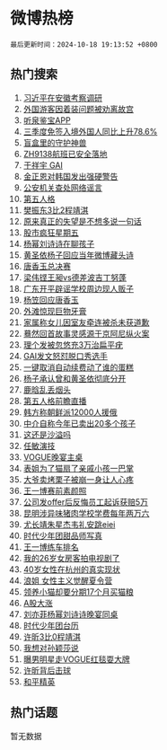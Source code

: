 # 微博热榜

`最后更新时间：2024-10-18 19:13:52 +0800`

## 热门搜索

1. [习近平在安徽考察调研](https://m.weibo.cn/search?containerid=100103type%3D1%26t%3D10%26q%3D%23%E4%B9%A0%E8%BF%91%E5%B9%B3%E5%9C%A8%E5%AE%89%E5%BE%BD%E8%80%83%E5%AF%9F%E8%B0%83%E7%A0%94%23&stream_entry_id=51&isnewpage=1&extparam=seat%3D1%26dgr%3D0%26cate%3D10103%26pos%3D0%26stream_entry_id%3D51%26filter_type%3Drealtimehot%26q%3D%2523%25E4%25B9%25A0%25E8%25BF%2591%25E5%25B9%25B3%25E5%259C%25A8%25E5%25AE%2589%25E5%25BE%25BD%25E8%2580%2583%25E5%25AF%259F%25E8%25B0%2583%25E7%25A0%2594%2523%26c_type%3D51%26display_time%3D1729250031%26pre_seqid%3D17292500316360113645899)
1. [外国游客因着装问题被劝离故宫](https://m.weibo.cn/search?containerid=100103type%3D1%26t%3D10%26q%3D%23%E5%A4%96%E5%9B%BD%E6%B8%B8%E5%AE%A2%E5%9B%A0%E7%9D%80%E8%A3%85%E9%97%AE%E9%A2%98%E8%A2%AB%E5%8A%9D%E7%A6%BB%E6%95%85%E5%AE%AB%23&stream_entry_id=31&isnewpage=1&extparam=seat%3D1%26band_rank%3D1%26filter_type%3Drealtimehot%26realpos%3D1%26c_type%3D31%26lcate%3D5001%26cate%3D5001%26pos%3D0%26stream_entry_id%3D31%26flag%3D0%26q%3D%2523%25E5%25A4%2596%25E5%259B%25BD%25E6%25B8%25B8%25E5%25AE%25A2%25E5%259B%25A0%25E7%259D%2580%25E8%25A3%2585%25E9%2597%25AE%25E9%25A2%2598%25E8%25A2%25AB%25E5%258A%259D%25E7%25A6%25BB%25E6%2595%2585%25E5%25AE%25AB%2523%26dgr%3D0%26display_time%3D1729250031%26pre_seqid%3D17292500316360113645899)
1. [听泉鉴宝APP](https://m.weibo.cn/search?containerid=100103type%3D1%26t%3D10%26q%3D%23%E5%90%AC%E6%B3%89%E9%89%B4%E5%AE%9DAPP%23&stream_entry_id=31&isnewpage=1&extparam=seat%3D1%26band_rank%3D2%26filter_type%3Drealtimehot%26realpos%3D2%26c_type%3D31%26lcate%3D5001%26cate%3D5001%26pos%3D1%26stream_entry_id%3D31%26flag%3D1%26q%3D%2523%25E5%2590%25AC%25E6%25B3%2589%25E9%2589%25B4%25E5%25AE%259DAPP%2523%26dgr%3D0%26display_time%3D1729250031%26pre_seqid%3D17292500316360113645899)
1. [三季度免签入境外国人同比上升78.6%](https://m.weibo.cn/search?containerid=100103type%3D1%26t%3D10%26q%3D%23%E4%B8%89%E5%AD%A3%E5%BA%A6%E5%85%8D%E7%AD%BE%E5%85%A5%E5%A2%83%E5%A4%96%E5%9B%BD%E4%BA%BA%E5%90%8C%E6%AF%94%E4%B8%8A%E5%8D%8778.6%25%23&stream_entry_id=31&isnewpage=1&extparam=seat%3D1%26band_rank%3D3%26filter_type%3Drealtimehot%26realpos%3D3%26c_type%3D31%26lcate%3D5001%26cate%3D5001%26pos%3D2%26stream_entry_id%3D31%26flag%3D0%26q%3D%2523%25E4%25B8%2589%25E5%25AD%25A3%25E5%25BA%25A6%25E5%2585%258D%25E7%25AD%25BE%25E5%2585%25A5%25E5%25A2%2583%25E5%25A4%2596%25E5%259B%25BD%25E4%25BA%25BA%25E5%2590%258C%25E6%25AF%2594%25E4%25B8%258A%25E5%258D%258778.6%2525%2523%26dgr%3D0%26display_time%3D1729250031%26pre_seqid%3D17292500316360113645899)
1. [盲盒里的守护神兽](https://m.weibo.cn/search?containerid=100103type%3D1%26t%3D10%26q%3D%23%E7%9B%B2%E7%9B%92%E9%87%8C%E7%9A%84%E5%AE%88%E6%8A%A4%E7%A5%9E%E5%85%BD%23&stream_entry_id=31&isnewpage=1&extparam=seat%3D1%26adid%3D259218%26band_rank%3D4%26filter_type%3Drealtimehot%26c_type%3D31%26topic_ad%3D1%26lcate%3D5001%26cate%3D5001%26dgr%3D0%26stream_entry_id%3D31%26is_ad_pos%3D1%26q%3D%2523%25E7%259B%25B2%25E7%259B%2592%25E9%2587%258C%25E7%259A%2584%25E5%25AE%2588%25E6%258A%25A4%25E7%25A5%259E%25E5%2585%25BD%2523%26pos%3D3%26display_time%3D1729250031%26pre_seqid%3D17292500316360113645899)
1. [ZH9138航班已安全落地](https://m.weibo.cn/search?containerid=100103type%3D1%26t%3D10%26q%3D%23ZH9138%E8%88%AA%E7%8F%AD%E5%B7%B2%E5%AE%89%E5%85%A8%E8%90%BD%E5%9C%B0%23&stream_entry_id=31&isnewpage=1&extparam=seat%3D1%26band_rank%3D4%26filter_type%3Drealtimehot%26realpos%3D4%26c_type%3D31%26lcate%3D5001%26cate%3D5001%26pos%3D4%26stream_entry_id%3D31%26flag%3D2%26q%3D%2523ZH9138%25E8%2588%25AA%25E7%258F%25AD%25E5%25B7%25B2%25E5%25AE%2589%25E5%2585%25A8%25E8%2590%25BD%25E5%259C%25B0%2523%26dgr%3D0%26display_time%3D1729250031%26pre_seqid%3D17292500316360113645899)
1. [于祥宇 GAI](https://m.weibo.cn/search?containerid=100103type%3D1%26t%3D10%26q%3D%E4%BA%8E%E7%A5%A5%E5%AE%87+GAI&stream_entry_id=31&isnewpage=1&extparam=seat%3D1%26band_rank%3D5%26filter_type%3Drealtimehot%26realpos%3D5%26c_type%3D31%26lcate%3D5001%26cate%3D5001%26pos%3D5%26stream_entry_id%3D31%26flag%3D1%26q%3D%25E4%25BA%258E%25E7%25A5%25A5%25E5%25AE%2587%2520GAI%26dgr%3D0%26display_time%3D1729250031%26pre_seqid%3D17292500316360113645899)
1. [金正恩对韩国发出强硬警告](https://m.weibo.cn/search?containerid=100103type%3D1%26t%3D10%26q%3D%23%E9%87%91%E6%AD%A3%E6%81%A9%E5%AF%B9%E9%9F%A9%E5%9B%BD%E5%8F%91%E5%87%BA%E5%BC%BA%E7%A1%AC%E8%AD%A6%E5%91%8A%23&stream_entry_id=31&isnewpage=1&extparam=seat%3D1%26band_rank%3D6%26filter_type%3Drealtimehot%26realpos%3D6%26c_type%3D31%26lcate%3D5001%26cate%3D5001%26pos%3D6%26stream_entry_id%3D31%26flag%3D1%26q%3D%2523%25E9%2587%2591%25E6%25AD%25A3%25E6%2581%25A9%25E5%25AF%25B9%25E9%259F%25A9%25E5%259B%25BD%25E5%258F%2591%25E5%2587%25BA%25E5%25BC%25BA%25E7%25A1%25AC%25E8%25AD%25A6%25E5%2591%258A%2523%26dgr%3D0%26display_time%3D1729250031%26pre_seqid%3D17292500316360113645899)
1. [公安机关查处网络谣言](https://m.weibo.cn/search?containerid=100103type%3D1%26t%3D10%26q%3D%23%E5%85%AC%E5%AE%89%E6%9C%BA%E5%85%B3%E6%9F%A5%E5%A4%84%E7%BD%91%E7%BB%9C%E8%B0%A3%E8%A8%80%23&stream_entry_id=31&isnewpage=1&extparam=seat%3D1%26adid%3D259675%26band_rank%3D7%26filter_type%3Drealtimehot%26c_type%3D31%26lcate%3D5001%26cate%3D5001%26dgr%3D0%26stream_entry_id%3D31%26is_ad_pos%3D1%26q%3D%2523%25E5%2585%25AC%25E5%25AE%2589%25E6%259C%25BA%25E5%2585%25B3%25E6%259F%25A5%25E5%25A4%2584%25E7%25BD%2591%25E7%25BB%259C%25E8%25B0%25A3%25E8%25A8%2580%2523%26pos%3D7%26display_time%3D1729250031%26pre_seqid%3D17292500316360113645899)
1. [第五人格](https://m.weibo.cn/search?containerid=100103type%3D1%26t%3D10%26q%3D%E7%AC%AC%E4%BA%94%E4%BA%BA%E6%A0%BC&stream_entry_id=31&isnewpage=1&extparam=seat%3D1%26band_rank%3D7%26filter_type%3Drealtimehot%26realpos%3D7%26c_type%3D31%26lcate%3D5001%26cate%3D5001%26pos%3D8%26stream_entry_id%3D31%26flag%3D0%26q%3D%25E7%25AC%25AC%25E4%25BA%2594%25E4%25BA%25BA%25E6%25A0%25BC%26dgr%3D0%26display_time%3D1729250031%26pre_seqid%3D17292500316360113645899)
1. [樊振东3比2程靖淇](https://m.weibo.cn/search?containerid=100103type%3D1%26t%3D10%26q%3D%E6%A8%8A%E6%8C%AF%E4%B8%9C3%E6%AF%942%E7%A8%8B%E9%9D%96%E6%B7%87&stream_entry_id=31&isnewpage=1&extparam=seat%3D1%26band_rank%3D8%26filter_type%3Drealtimehot%26realpos%3D8%26c_type%3D31%26lcate%3D5001%26cate%3D5001%26pos%3D9%26stream_entry_id%3D31%26flag%3D0%26q%3D%25E6%25A8%258A%25E6%258C%25AF%25E4%25B8%259C3%25E6%25AF%25942%25E7%25A8%258B%25E9%259D%2596%25E6%25B7%2587%26dgr%3D0%26display_time%3D1729250031%26pre_seqid%3D17292500316360113645899)
1. [原来真正的失望是不想多说一句话](https://m.weibo.cn/search?containerid=100103type%3D1%26t%3D10%26q%3D%E5%8E%9F%E6%9D%A5%E7%9C%9F%E6%AD%A3%E7%9A%84%E5%A4%B1%E6%9C%9B%E6%98%AF%E4%B8%8D%E6%83%B3%E5%A4%9A%E8%AF%B4%E4%B8%80%E5%8F%A5%E8%AF%9D&stream_entry_id=31&isnewpage=1&extparam=seat%3D1%26band_rank%3D9%26filter_type%3Drealtimehot%26realpos%3D9%26c_type%3D31%26lcate%3D5001%26cate%3D5001%26pos%3D10%26stream_entry_id%3D31%26flag%3D0%26q%3D%25E5%258E%259F%25E6%259D%25A5%25E7%259C%259F%25E6%25AD%25A3%25E7%259A%2584%25E5%25A4%25B1%25E6%259C%259B%25E6%2598%25AF%25E4%25B8%258D%25E6%2583%25B3%25E5%25A4%259A%25E8%25AF%25B4%25E4%25B8%2580%25E5%258F%25A5%25E8%25AF%259D%26dgr%3D0%26display_time%3D1729250031%26pre_seqid%3D17292500316360113645899)
1. [股市疯狂星期五](https://m.weibo.cn/search?containerid=100103type%3D1%26t%3D10%26q%3D%23%E8%82%A1%E5%B8%82%E7%96%AF%E7%8B%82%E6%98%9F%E6%9C%9F%E4%BA%94%23&stream_entry_id=31&isnewpage=1&extparam=seat%3D1%26band_rank%3D10%26filter_type%3Drealtimehot%26realpos%3D10%26c_type%3D31%26lcate%3D5001%26cate%3D5001%26pos%3D11%26stream_entry_id%3D31%26flag%3D1%26q%3D%2523%25E8%2582%25A1%25E5%25B8%2582%25E7%2596%25AF%25E7%258B%2582%25E6%2598%259F%25E6%259C%259F%25E4%25BA%2594%2523%26dgr%3D0%26display_time%3D1729250031%26pre_seqid%3D17292500316360113645899)
1. [杨幂刘诗诗在聊孩子](https://m.weibo.cn/search?containerid=100103type%3D1%26t%3D10%26q%3D%23%E6%9D%A8%E5%B9%82%E5%88%98%E8%AF%97%E8%AF%97%E5%9C%A8%E8%81%8A%E5%AD%A9%E5%AD%90%23&stream_entry_id=31&isnewpage=1&extparam=seat%3D1%26band_rank%3D11%26filter_type%3Drealtimehot%26realpos%3D11%26c_type%3D31%26lcate%3D5001%26cate%3D5001%26pos%3D12%26stream_entry_id%3D31%26flag%3D1%26q%3D%2523%25E6%259D%25A8%25E5%25B9%2582%25E5%2588%2598%25E8%25AF%2597%25E8%25AF%2597%25E5%259C%25A8%25E8%2581%258A%25E5%25AD%25A9%25E5%25AD%2590%2523%26dgr%3D0%26display_time%3D1729250031%26pre_seqid%3D17292500316360113645899)
1. [黄圣依杨子回应当年微博藏头诗](https://m.weibo.cn/search?containerid=100103type%3D1%26t%3D10%26q%3D%E9%BB%84%E5%9C%A3%E4%BE%9D%E6%9D%A8%E5%AD%90%E5%9B%9E%E5%BA%94%E5%BD%93%E5%B9%B4%E5%BE%AE%E5%8D%9A%E8%97%8F%E5%A4%B4%E8%AF%97&stream_entry_id=31&isnewpage=1&extparam=seat%3D1%26band_rank%3D12%26filter_type%3Drealtimehot%26realpos%3D12%26c_type%3D31%26lcate%3D5001%26cate%3D5001%26pos%3D13%26stream_entry_id%3D31%26flag%3D1%26q%3D%25E9%25BB%2584%25E5%259C%25A3%25E4%25BE%259D%25E6%259D%25A8%25E5%25AD%2590%25E5%259B%259E%25E5%25BA%2594%25E5%25BD%2593%25E5%25B9%25B4%25E5%25BE%25AE%25E5%258D%259A%25E8%2597%258F%25E5%25A4%25B4%25E8%25AF%2597%26dgr%3D0%26display_time%3D1729250031%26pre_seqid%3D17292500316360113645899)
1. [唐香玉总决赛](https://m.weibo.cn/search?containerid=100103type%3D1%26t%3D10%26q%3D%E5%94%90%E9%A6%99%E7%8E%89%E6%80%BB%E5%86%B3%E8%B5%9B&stream_entry_id=31&isnewpage=1&extparam=seat%3D1%26band_rank%3D13%26filter_type%3Drealtimehot%26realpos%3D13%26c_type%3D31%26lcate%3D5001%26cate%3D5001%26pos%3D14%26stream_entry_id%3D31%26flag%3D1%26q%3D%25E5%2594%2590%25E9%25A6%2599%25E7%258E%2589%25E6%2580%25BB%25E5%2586%25B3%25E8%25B5%259B%26dgr%3D0%26display_time%3D1729250031%26pre_seqid%3D17292500316360113645899)
1. [梁伟铿王昶vs德差波吉丁努蓬](https://m.weibo.cn/search?containerid=100103type%3D1%26t%3D10%26q%3D%23%E6%A2%81%E4%BC%9F%E9%93%BF%E7%8E%8B%E6%98%B6vs%E5%BE%B7%E5%B7%AE%E6%B3%A2%E5%90%89%E4%B8%81%E5%8A%AA%E8%93%AC%23&stream_entry_id=31&isnewpage=1&extparam=seat%3D1%26band_rank%3D14%26filter_type%3Drealtimehot%26realpos%3D14%26c_type%3D31%26lcate%3D5001%26cate%3D5001%26pos%3D15%26stream_entry_id%3D31%26flag%3D1%26q%3D%2523%25E6%25A2%2581%25E4%25BC%259F%25E9%2593%25BF%25E7%258E%258B%25E6%2598%25B6vs%25E5%25BE%25B7%25E5%25B7%25AE%25E6%25B3%25A2%25E5%2590%2589%25E4%25B8%2581%25E5%258A%25AA%25E8%2593%25AC%2523%26dgr%3D0%26display_time%3D1729250031%26pre_seqid%3D17292500316360113645899)
1. [广东开平辟谣学校周边现人贩子](https://m.weibo.cn/search?containerid=100103type%3D1%26t%3D10%26q%3D%23%E5%B9%BF%E4%B8%9C%E5%BC%80%E5%B9%B3%E8%BE%9F%E8%B0%A3%E5%AD%A6%E6%A0%A1%E5%91%A8%E8%BE%B9%E7%8E%B0%E4%BA%BA%E8%B4%A9%E5%AD%90%23&stream_entry_id=31&isnewpage=1&extparam=seat%3D1%26band_rank%3D15%26filter_type%3Drealtimehot%26realpos%3D15%26c_type%3D31%26lcate%3D5001%26cate%3D5001%26pos%3D16%26stream_entry_id%3D31%26flag%3D32772%26q%3D%2523%25E5%25B9%25BF%25E4%25B8%259C%25E5%25BC%2580%25E5%25B9%25B3%25E8%25BE%259F%25E8%25B0%25A3%25E5%25AD%25A6%25E6%25A0%25A1%25E5%2591%25A8%25E8%25BE%25B9%25E7%258E%25B0%25E4%25BA%25BA%25E8%25B4%25A9%25E5%25AD%2590%2523%26dgr%3D0%26display_time%3D1729250031%26pre_seqid%3D17292500316360113645899)
1. [杨笠回应唐香玉](https://m.weibo.cn/search?containerid=100103type%3D1%26t%3D10%26q%3D%23%E6%9D%A8%E7%AC%A0%E5%9B%9E%E5%BA%94%E5%94%90%E9%A6%99%E7%8E%89%23&stream_entry_id=31&isnewpage=1&extparam=seat%3D1%26band_rank%3D16%26filter_type%3Drealtimehot%26realpos%3D16%26c_type%3D31%26lcate%3D5001%26cate%3D5001%26pos%3D17%26stream_entry_id%3D31%26flag%3D1%26q%3D%2523%25E6%259D%25A8%25E7%25AC%25A0%25E5%259B%259E%25E5%25BA%2594%25E5%2594%2590%25E9%25A6%2599%25E7%258E%2589%2523%26dgr%3D0%26display_time%3D1729250031%26pre_seqid%3D17292500316360113645899)
1. [外滩惊现巨物牙膏](https://m.weibo.cn/search?containerid=100103type%3D1%26t%3D10%26q%3D%23%E5%A4%96%E6%BB%A9%E6%83%8A%E7%8E%B0%E5%B7%A8%E7%89%A9%E7%89%99%E8%86%8F%23&stream_entry_id=31&isnewpage=1&extparam=seat%3D1%26adid%3D259159%26band_rank%3D17%26filter_type%3Drealtimehot%26realpos%3D17%26c_type%3D31%26lcate%3D5001%26cate%3D5001%26pos%3D18%26stream_entry_id%3D31%26flag%3D0%26q%3D%2523%25E5%25A4%2596%25E6%25BB%25A9%25E6%2583%258A%25E7%258E%25B0%25E5%25B7%25A8%25E7%2589%25A9%25E7%2589%2599%25E8%2586%258F%2523%26dgr%3D0%26display_time%3D1729250031%26pre_seqid%3D17292500316360113645899)
1. [家属称女儿因室友牵连被杀未获道歉](https://m.weibo.cn/search?containerid=100103type%3D1%26t%3D10%26q%3D%23%E5%AE%B6%E5%B1%9E%E7%A7%B0%E5%A5%B3%E5%84%BF%E5%9B%A0%E5%AE%A4%E5%8F%8B%E7%89%B5%E8%BF%9E%E8%A2%AB%E6%9D%80%E6%9C%AA%E8%8E%B7%E9%81%93%E6%AD%89%23&stream_entry_id=31&isnewpage=1&extparam=seat%3D1%26band_rank%3D18%26filter_type%3Drealtimehot%26realpos%3D18%26c_type%3D31%26lcate%3D5001%26cate%3D5001%26pos%3D19%26stream_entry_id%3D31%26flag%3D0%26q%3D%2523%25E5%25AE%25B6%25E5%25B1%259E%25E7%25A7%25B0%25E5%25A5%25B3%25E5%2584%25BF%25E5%259B%25A0%25E5%25AE%25A4%25E5%258F%258B%25E7%2589%25B5%25E8%25BF%259E%25E8%25A2%25AB%25E6%259D%2580%25E6%259C%25AA%25E8%258E%25B7%25E9%2581%2593%25E6%25AD%2589%2523%26dgr%3D0%26display_time%3D1729250031%26pre_seqid%3D17292500316360113645899)
1. [蓦然回首故事灵感源于京阿尼纵火案](https://m.weibo.cn/search?containerid=100103type%3D1%26t%3D10%26q%3D%E8%93%A6%E7%84%B6%E5%9B%9E%E9%A6%96%E6%95%85%E4%BA%8B%E7%81%B5%E6%84%9F%E6%BA%90%E4%BA%8E%E4%BA%AC%E9%98%BF%E5%B0%BC%E7%BA%B5%E7%81%AB%E6%A1%88&stream_entry_id=31&isnewpage=1&extparam=seat%3D1%26band_rank%3D19%26filter_type%3Drealtimehot%26realpos%3D19%26c_type%3D31%26lcate%3D5001%26cate%3D5001%26pos%3D20%26stream_entry_id%3D31%26flag%3D1%26q%3D%25E8%2593%25A6%25E7%2584%25B6%25E5%259B%259E%25E9%25A6%2596%25E6%2595%2585%25E4%25BA%258B%25E7%2581%25B5%25E6%2584%259F%25E6%25BA%2590%25E4%25BA%258E%25E4%25BA%25AC%25E9%2598%25BF%25E5%25B0%25BC%25E7%25BA%25B5%25E7%2581%25AB%25E6%25A1%2588%26dgr%3D0%26display_time%3D1729250031%26pre_seqid%3D17292500316360113645899)
1. [理个发被忽悠充3万治扁平疣](https://m.weibo.cn/search?containerid=100103type%3D1%26t%3D10%26q%3D%23%E7%90%86%E4%B8%AA%E5%8F%91%E8%A2%AB%E5%BF%BD%E6%82%A0%E5%85%853%E4%B8%87%E6%B2%BB%E6%89%81%E5%B9%B3%E7%96%A3%23&stream_entry_id=31&isnewpage=1&extparam=seat%3D1%26band_rank%3D20%26filter_type%3Drealtimehot%26realpos%3D20%26c_type%3D31%26lcate%3D5001%26cate%3D5001%26pos%3D21%26stream_entry_id%3D31%26flag%3D1%26q%3D%2523%25E7%2590%2586%25E4%25B8%25AA%25E5%258F%2591%25E8%25A2%25AB%25E5%25BF%25BD%25E6%2582%25A0%25E5%2585%25853%25E4%25B8%2587%25E6%25B2%25BB%25E6%2589%2581%25E5%25B9%25B3%25E7%2596%25A3%2523%26dgr%3D0%26display_time%3D1729250031%26pre_seqid%3D17292500316360113645899)
1. [GAI发文怒怼脱口秀选手](https://m.weibo.cn/search?containerid=100103type%3D1%26t%3D10%26q%3D%23GAI%E5%8F%91%E6%96%87%E6%80%92%E6%80%BC%E8%84%B1%E5%8F%A3%E7%A7%80%E9%80%89%E6%89%8B%23&stream_entry_id=31&isnewpage=1&extparam=seat%3D1%26band_rank%3D21%26filter_type%3Drealtimehot%26realpos%3D21%26c_type%3D31%26lcate%3D5001%26cate%3D5001%26pos%3D22%26stream_entry_id%3D31%26flag%3D2%26q%3D%2523GAI%25E5%258F%2591%25E6%2596%2587%25E6%2580%2592%25E6%2580%25BC%25E8%2584%25B1%25E5%258F%25A3%25E7%25A7%2580%25E9%2580%2589%25E6%2589%258B%2523%26dgr%3D0%26display_time%3D1729250031%26pre_seqid%3D17292500316360113645899)
1. [一键取消自动续费动了谁的蛋糕](https://m.weibo.cn/search?containerid=100103type%3D1%26t%3D10%26q%3D%23%E4%B8%80%E9%94%AE%E5%8F%96%E6%B6%88%E8%87%AA%E5%8A%A8%E7%BB%AD%E8%B4%B9%E5%8A%A8%E4%BA%86%E8%B0%81%E7%9A%84%E8%9B%8B%E7%B3%95%23&stream_entry_id=31&isnewpage=1&extparam=seat%3D1%26adid%3D259472%26band_rank%3D22%26filter_type%3Drealtimehot%26realpos%3D22%26c_type%3D31%26lcate%3D5001%26cate%3D5001%26pos%3D23%26stream_entry_id%3D31%26flag%3D0%26q%3D%2523%25E4%25B8%2580%25E9%2594%25AE%25E5%258F%2596%25E6%25B6%2588%25E8%2587%25AA%25E5%258A%25A8%25E7%25BB%25AD%25E8%25B4%25B9%25E5%258A%25A8%25E4%25BA%2586%25E8%25B0%2581%25E7%259A%2584%25E8%259B%258B%25E7%25B3%2595%2523%26dgr%3D0%26display_time%3D1729250031%26pre_seqid%3D17292500316360113645899)
1. [杨子承认曾和黄圣依彻底分开](https://m.weibo.cn/search?containerid=100103type%3D1%26t%3D10%26q%3D%23%E6%9D%A8%E5%AD%90%E6%89%BF%E8%AE%A4%E6%9B%BE%E5%92%8C%E9%BB%84%E5%9C%A3%E4%BE%9D%E5%BD%BB%E5%BA%95%E5%88%86%E5%BC%80%23&stream_entry_id=31&isnewpage=1&extparam=seat%3D1%26band_rank%3D23%26filter_type%3Drealtimehot%26realpos%3D23%26c_type%3D31%26lcate%3D5001%26cate%3D5001%26pos%3D24%26stream_entry_id%3D31%26flag%3D2%26q%3D%2523%25E6%259D%25A8%25E5%25AD%2590%25E6%2589%25BF%25E8%25AE%25A4%25E6%259B%25BE%25E5%2592%258C%25E9%25BB%2584%25E5%259C%25A3%25E4%25BE%259D%25E5%25BD%25BB%25E5%25BA%2595%25E5%2588%2586%25E5%25BC%2580%2523%26dgr%3D0%26display_time%3D1729250031%26pre_seqid%3D17292500316360113645899)
1. [鹿晗乱丢烟头](https://m.weibo.cn/search?containerid=100103type%3D1%26t%3D10%26q%3D%23%E9%B9%BF%E6%99%97%E4%B9%B1%E4%B8%A2%E7%83%9F%E5%A4%B4%23&stream_entry_id=31&isnewpage=1&extparam=seat%3D1%26band_rank%3D24%26filter_type%3Drealtimehot%26realpos%3D24%26c_type%3D31%26lcate%3D5001%26cate%3D5001%26pos%3D25%26stream_entry_id%3D31%26flag%3D0%26q%3D%2523%25E9%25B9%25BF%25E6%2599%2597%25E4%25B9%25B1%25E4%25B8%25A2%25E7%2583%259F%25E5%25A4%25B4%2523%26dgr%3D0%26display_time%3D1729250031%26pre_seqid%3D17292500316360113645899)
1. [第五人格前瞻直播](https://m.weibo.cn/search?containerid=100103type%3D1%26t%3D10%26q%3D%23%E7%AC%AC%E4%BA%94%E4%BA%BA%E6%A0%BC%E5%89%8D%E7%9E%BB%E7%9B%B4%E6%92%AD%23&stream_entry_id=31&isnewpage=1&extparam=seat%3D1%26band_rank%3D25%26filter_type%3Drealtimehot%26realpos%3D25%26c_type%3D31%26lcate%3D5001%26cate%3D5001%26pos%3D26%26stream_entry_id%3D31%26flag%3D1%26q%3D%2523%25E7%25AC%25AC%25E4%25BA%2594%25E4%25BA%25BA%25E6%25A0%25BC%25E5%2589%258D%25E7%259E%25BB%25E7%259B%25B4%25E6%2592%25AD%2523%26dgr%3D0%26display_time%3D1729250031%26pre_seqid%3D17292500316360113645899)
1. [韩方称朝鲜派12000人援俄](https://m.weibo.cn/search?containerid=100103type%3D1%26t%3D10%26q%3D%23%E9%9F%A9%E6%96%B9%E7%A7%B0%E6%9C%9D%E9%B2%9C%E6%B4%BE12000%E4%BA%BA%E6%8F%B4%E4%BF%84%23&stream_entry_id=31&isnewpage=1&extparam=seat%3D1%26band_rank%3D26%26filter_type%3Drealtimehot%26realpos%3D26%26c_type%3D31%26lcate%3D5001%26cate%3D5001%26pos%3D27%26stream_entry_id%3D31%26flag%3D0%26q%3D%2523%25E9%259F%25A9%25E6%2596%25B9%25E7%25A7%25B0%25E6%259C%259D%25E9%25B2%259C%25E6%25B4%25BE12000%25E4%25BA%25BA%25E6%258F%25B4%25E4%25BF%2584%2523%26dgr%3D0%26display_time%3D1729250031%26pre_seqid%3D17292500316360113645899)
1. [中介自称今年已卖出20多个孩子](https://m.weibo.cn/search?containerid=100103type%3D1%26t%3D10%26q%3D%23%E4%B8%AD%E4%BB%8B%E8%87%AA%E7%A7%B0%E4%BB%8A%E5%B9%B4%E5%B7%B2%E5%8D%96%E5%87%BA20%E5%A4%9A%E4%B8%AA%E5%AD%A9%E5%AD%90%23&stream_entry_id=31&isnewpage=1&extparam=seat%3D1%26band_rank%3D27%26filter_type%3Drealtimehot%26realpos%3D27%26c_type%3D31%26lcate%3D5001%26cate%3D5001%26pos%3D28%26stream_entry_id%3D31%26flag%3D0%26q%3D%2523%25E4%25B8%25AD%25E4%25BB%258B%25E8%2587%25AA%25E7%25A7%25B0%25E4%25BB%258A%25E5%25B9%25B4%25E5%25B7%25B2%25E5%258D%2596%25E5%2587%25BA20%25E5%25A4%259A%25E4%25B8%25AA%25E5%25AD%25A9%25E5%25AD%2590%2523%26dgr%3D0%26display_time%3D1729250031%26pre_seqid%3D17292500316360113645899)
1. [这还是沙溢吗](https://m.weibo.cn/search?containerid=100103type%3D1%26t%3D10%26q%3D%23%E8%BF%99%E8%BF%98%E6%98%AF%E6%B2%99%E6%BA%A2%E5%90%97%23&stream_entry_id=31&isnewpage=1&extparam=seat%3D1%26band_rank%3D28%26filter_type%3Drealtimehot%26realpos%3D28%26c_type%3D31%26lcate%3D5001%26cate%3D5001%26pos%3D29%26stream_entry_id%3D31%26flag%3D0%26q%3D%2523%25E8%25BF%2599%25E8%25BF%2598%25E6%2598%25AF%25E6%25B2%2599%25E6%25BA%25A2%25E5%2590%2597%2523%26dgr%3D0%26display_time%3D1729250031%26pre_seqid%3D17292500316360113645899)
1. [任敏演技](https://m.weibo.cn/search?containerid=100103type%3D1%26t%3D10%26q%3D%E4%BB%BB%E6%95%8F%E6%BC%94%E6%8A%80&stream_entry_id=31&isnewpage=1&extparam=seat%3D1%26band_rank%3D29%26filter_type%3Drealtimehot%26realpos%3D29%26c_type%3D31%26lcate%3D5001%26cate%3D5001%26pos%3D30%26stream_entry_id%3D31%26flag%3D1%26q%3D%25E4%25BB%25BB%25E6%2595%258F%25E6%25BC%2594%25E6%258A%2580%26dgr%3D0%26display_time%3D1729250031%26pre_seqid%3D17292500316360113645899)
1. [VOGUE晚宴主桌](https://m.weibo.cn/search?containerid=100103type%3D1%26t%3D10%26q%3DVOGUE%E6%99%9A%E5%AE%B4%E4%B8%BB%E6%A1%8C&stream_entry_id=31&isnewpage=1&extparam=seat%3D1%26band_rank%3D30%26filter_type%3Drealtimehot%26realpos%3D30%26c_type%3D31%26lcate%3D5001%26cate%3D5001%26pos%3D31%26stream_entry_id%3D31%26flag%3D0%26q%3DVOGUE%25E6%2599%259A%25E5%25AE%25B4%25E4%25B8%25BB%25E6%25A1%258C%26dgr%3D0%26display_time%3D1729250031%26pre_seqid%3D17292500316360113645899)
1. [表姐为了猫扇了亲戚小孩一巴掌](https://m.weibo.cn/search?containerid=100103type%3D1%26t%3D10%26q%3D%23%E8%A1%A8%E5%A7%90%E4%B8%BA%E4%BA%86%E7%8C%AB%E6%89%87%E4%BA%86%E4%BA%B2%E6%88%9A%E5%B0%8F%E5%AD%A9%E4%B8%80%E5%B7%B4%E6%8E%8C%23&stream_entry_id=31&isnewpage=1&extparam=seat%3D1%26band_rank%3D31%26filter_type%3Drealtimehot%26realpos%3D31%26c_type%3D31%26lcate%3D5001%26cate%3D5001%26pos%3D32%26stream_entry_id%3D31%26flag%3D0%26q%3D%2523%25E8%25A1%25A8%25E5%25A7%2590%25E4%25B8%25BA%25E4%25BA%2586%25E7%258C%25AB%25E6%2589%2587%25E4%25BA%2586%25E4%25BA%25B2%25E6%2588%259A%25E5%25B0%258F%25E5%25AD%25A9%25E4%25B8%2580%25E5%25B7%25B4%25E6%258E%258C%2523%26dgr%3D0%26display_time%3D1729250031%26pre_seqid%3D17292500316360113645899)
1. [大爷卖烤栗子被崩一身让人心疼](https://m.weibo.cn/search?containerid=100103type%3D1%26t%3D10%26q%3D%23%E5%A4%A7%E7%88%B7%E5%8D%96%E7%83%A4%E6%A0%97%E5%AD%90%E8%A2%AB%E5%B4%A9%E4%B8%80%E8%BA%AB%E8%AE%A9%E4%BA%BA%E5%BF%83%E7%96%BC%23&stream_entry_id=31&isnewpage=1&extparam=seat%3D1%26band_rank%3D32%26filter_type%3Drealtimehot%26realpos%3D32%26c_type%3D31%26lcate%3D5001%26cate%3D5001%26pos%3D33%26stream_entry_id%3D31%26flag%3D1%26q%3D%2523%25E5%25A4%25A7%25E7%2588%25B7%25E5%258D%2596%25E7%2583%25A4%25E6%25A0%2597%25E5%25AD%2590%25E8%25A2%25AB%25E5%25B4%25A9%25E4%25B8%2580%25E8%25BA%25AB%25E8%25AE%25A9%25E4%25BA%25BA%25E5%25BF%2583%25E7%2596%25BC%2523%26dgr%3D0%26display_time%3D1729250031%26pre_seqid%3D17292500316360113645899)
1. [王一博赛前素颜照](https://m.weibo.cn/search?containerid=100103type%3D1%26t%3D10%26q%3D%23%E7%8E%8B%E4%B8%80%E5%8D%9A%E8%B5%9B%E5%89%8D%E7%B4%A0%E9%A2%9C%E7%85%A7%23&stream_entry_id=31&isnewpage=1&extparam=seat%3D1%26band_rank%3D33%26filter_type%3Drealtimehot%26realpos%3D33%26c_type%3D31%26lcate%3D5001%26cate%3D5001%26pos%3D34%26stream_entry_id%3D31%26flag%3D1%26q%3D%2523%25E7%258E%258B%25E4%25B8%2580%25E5%258D%259A%25E8%25B5%259B%25E5%2589%258D%25E7%25B4%25A0%25E9%25A2%259C%25E7%2585%25A7%2523%26dgr%3D0%26display_time%3D1729250031%26pre_seqid%3D17292500316360113645899)
1. [公司发offer后反悔员工起诉获赔5万](https://m.weibo.cn/search?containerid=100103type%3D1%26t%3D10%26q%3D%23%E5%85%AC%E5%8F%B8%E5%8F%91offer%E5%90%8E%E5%8F%8D%E6%82%94%E5%91%98%E5%B7%A5%E8%B5%B7%E8%AF%89%E8%8E%B7%E8%B5%945%E4%B8%87%23&stream_entry_id=31&isnewpage=1&extparam=seat%3D1%26band_rank%3D34%26filter_type%3Drealtimehot%26realpos%3D34%26c_type%3D31%26lcate%3D5001%26cate%3D5001%26pos%3D35%26stream_entry_id%3D31%26flag%3D1%26q%3D%2523%25E5%2585%25AC%25E5%258F%25B8%25E5%258F%2591offer%25E5%2590%258E%25E5%258F%258D%25E6%2582%2594%25E5%2591%2598%25E5%25B7%25A5%25E8%25B5%25B7%25E8%25AF%2589%25E8%258E%25B7%25E8%25B5%25945%25E4%25B8%2587%2523%26dgr%3D0%26display_time%3D1729250031%26pre_seqid%3D17292500316360113645899)
1. [昆明涉异味猪肉学校学费每年两万六](https://m.weibo.cn/search?containerid=100103type%3D1%26t%3D10%26q%3D%23%E6%98%86%E6%98%8E%E6%B6%89%E5%BC%82%E5%91%B3%E7%8C%AA%E8%82%89%E5%AD%A6%E6%A0%A1%E5%AD%A6%E8%B4%B9%E6%AF%8F%E5%B9%B4%E4%B8%A4%E4%B8%87%E5%85%AD%23&stream_entry_id=31&isnewpage=1&extparam=seat%3D1%26band_rank%3D35%26filter_type%3Drealtimehot%26realpos%3D35%26c_type%3D31%26lcate%3D5001%26cate%3D5001%26pos%3D36%26stream_entry_id%3D31%26flag%3D0%26q%3D%2523%25E6%2598%2586%25E6%2598%258E%25E6%25B6%2589%25E5%25BC%2582%25E5%2591%25B3%25E7%258C%25AA%25E8%2582%2589%25E5%25AD%25A6%25E6%25A0%25A1%25E5%25AD%25A6%25E8%25B4%25B9%25E6%25AF%258F%25E5%25B9%25B4%25E4%25B8%25A4%25E4%25B8%2587%25E5%2585%25AD%2523%26dgr%3D0%26display_time%3D1729250031%26pre_seqid%3D17292500316360113645899)
1. [尤长靖朱星杰韦礼安跳eiei](https://m.weibo.cn/search?containerid=100103type%3D1%26t%3D10%26q%3D%E5%B0%A4%E9%95%BF%E9%9D%96%E6%9C%B1%E6%98%9F%E6%9D%B0%E9%9F%A6%E7%A4%BC%E5%AE%89%E8%B7%B3eiei&stream_entry_id=31&isnewpage=1&extparam=seat%3D1%26band_rank%3D36%26filter_type%3Drealtimehot%26realpos%3D36%26c_type%3D31%26lcate%3D5001%26cate%3D5001%26pos%3D37%26stream_entry_id%3D31%26flag%3D1%26q%3D%25E5%25B0%25A4%25E9%2595%25BF%25E9%259D%2596%25E6%259C%25B1%25E6%2598%259F%25E6%259D%25B0%25E9%259F%25A6%25E7%25A4%25BC%25E5%25AE%2589%25E8%25B7%25B3eiei%26dgr%3D0%26display_time%3D1729250031%26pre_seqid%3D17292500316360113645899)
1. [时代少年团甜品师写真](https://m.weibo.cn/search?containerid=100103type%3D1%26t%3D10%26q%3D%23%E6%97%B6%E4%BB%A3%E5%B0%91%E5%B9%B4%E5%9B%A2%E7%94%9C%E5%93%81%E5%B8%88%E5%86%99%E7%9C%9F%23&stream_entry_id=31&isnewpage=1&extparam=seat%3D1%26band_rank%3D37%26filter_type%3Drealtimehot%26realpos%3D37%26c_type%3D31%26lcate%3D5001%26cate%3D5001%26pos%3D38%26stream_entry_id%3D31%26flag%3D1%26q%3D%2523%25E6%2597%25B6%25E4%25BB%25A3%25E5%25B0%2591%25E5%25B9%25B4%25E5%259B%25A2%25E7%2594%259C%25E5%2593%2581%25E5%25B8%2588%25E5%2586%2599%25E7%259C%259F%2523%26dgr%3D0%26display_time%3D1729250031%26pre_seqid%3D17292500316360113645899)
1. [王一博练车排名](https://m.weibo.cn/search?containerid=100103type%3D1%26t%3D10%26q%3D%23%E7%8E%8B%E4%B8%80%E5%8D%9A%E7%BB%83%E8%BD%A6%E6%8E%92%E5%90%8D%23&stream_entry_id=31&isnewpage=1&extparam=seat%3D1%26band_rank%3D38%26filter_type%3Drealtimehot%26realpos%3D38%26c_type%3D31%26lcate%3D5001%26cate%3D5001%26pos%3D39%26stream_entry_id%3D31%26flag%3D1%26q%3D%2523%25E7%258E%258B%25E4%25B8%2580%25E5%258D%259A%25E7%25BB%2583%25E8%25BD%25A6%25E6%258E%2592%25E5%2590%258D%2523%26dgr%3D0%26display_time%3D1729250031%26pre_seqid%3D17292500316360113645899)
1. [我的26岁女房客拍电视剧了](https://m.weibo.cn/search?containerid=100103type%3D1%26t%3D10%26q%3D%E6%88%91%E7%9A%8426%E5%B2%81%E5%A5%B3%E6%88%BF%E5%AE%A2%E6%8B%8D%E7%94%B5%E8%A7%86%E5%89%A7%E4%BA%86&stream_entry_id=31&isnewpage=1&extparam=seat%3D1%26band_rank%3D39%26filter_type%3Drealtimehot%26realpos%3D39%26c_type%3D31%26lcate%3D5001%26cate%3D5001%26pos%3D40%26stream_entry_id%3D31%26flag%3D0%26q%3D%25E6%2588%2591%25E7%259A%258426%25E5%25B2%2581%25E5%25A5%25B3%25E6%2588%25BF%25E5%25AE%25A2%25E6%258B%258D%25E7%2594%25B5%25E8%25A7%2586%25E5%2589%25A7%25E4%25BA%2586%26dgr%3D0%26display_time%3D1729250031%26pre_seqid%3D17292500316360113645899)
1. [40岁女性在杭州的真实现状](https://m.weibo.cn/search?containerid=100103type%3D1%26t%3D10%26q%3D%2340%E5%B2%81%E5%A5%B3%E6%80%A7%E5%9C%A8%E6%9D%AD%E5%B7%9E%E7%9A%84%E7%9C%9F%E5%AE%9E%E7%8E%B0%E7%8A%B6%23&stream_entry_id=31&isnewpage=1&extparam=seat%3D1%26band_rank%3D40%26filter_type%3Drealtimehot%26realpos%3D40%26c_type%3D31%26lcate%3D5001%26cate%3D5001%26pos%3D41%26stream_entry_id%3D31%26flag%3D0%26q%3D%252340%25E5%25B2%2581%25E5%25A5%25B3%25E6%2580%25A7%25E5%259C%25A8%25E6%259D%25AD%25E5%25B7%259E%25E7%259A%2584%25E7%259C%259F%25E5%25AE%259E%25E7%258E%25B0%25E7%258A%25B6%2523%26dgr%3D0%26display_time%3D1729250031%26pre_seqid%3D17292500316360113645899)
1. [浪姐 女性主义觉醒夏令营](https://m.weibo.cn/search?containerid=100103type%3D1%26t%3D10%26q%3D%E6%B5%AA%E5%A7%90+%E5%A5%B3%E6%80%A7%E4%B8%BB%E4%B9%89%E8%A7%89%E9%86%92%E5%A4%8F%E4%BB%A4%E8%90%A5&stream_entry_id=31&isnewpage=1&extparam=seat%3D1%26band_rank%3D41%26filter_type%3Drealtimehot%26realpos%3D41%26c_type%3D31%26lcate%3D5001%26cate%3D5001%26pos%3D42%26stream_entry_id%3D31%26flag%3D0%26q%3D%25E6%25B5%25AA%25E5%25A7%2590%2520%25E5%25A5%25B3%25E6%2580%25A7%25E4%25B8%25BB%25E4%25B9%2589%25E8%25A7%2589%25E9%2586%2592%25E5%25A4%258F%25E4%25BB%25A4%25E8%2590%25A5%26dgr%3D0%26display_time%3D1729250031%26pre_seqid%3D17292500316360113645899)
1. [领养小猫却要分期17个月买猫粮](https://m.weibo.cn/search?containerid=100103type%3D1%26t%3D10%26q%3D%23%E9%A2%86%E5%85%BB%E5%B0%8F%E7%8C%AB%E5%8D%B4%E8%A6%81%E5%88%86%E6%9C%9F17%E4%B8%AA%E6%9C%88%E4%B9%B0%E7%8C%AB%E7%B2%AE%23&stream_entry_id=31&isnewpage=1&extparam=seat%3D1%26band_rank%3D42%26filter_type%3Drealtimehot%26realpos%3D42%26c_type%3D31%26lcate%3D5001%26cate%3D5001%26pos%3D43%26stream_entry_id%3D31%26flag%3D0%26q%3D%2523%25E9%25A2%2586%25E5%2585%25BB%25E5%25B0%258F%25E7%258C%25AB%25E5%258D%25B4%25E8%25A6%2581%25E5%2588%2586%25E6%259C%259F17%25E4%25B8%25AA%25E6%259C%2588%25E4%25B9%25B0%25E7%258C%25AB%25E7%25B2%25AE%2523%26dgr%3D0%26display_time%3D1729250031%26pre_seqid%3D17292500316360113645899)
1. [A股大涨](https://m.weibo.cn/search?containerid=100103type%3D1%26t%3D10%26q%3D%23A%E8%82%A1%E5%A4%A7%E6%B6%A8%23&stream_entry_id=31&isnewpage=1&extparam=seat%3D1%26band_rank%3D43%26filter_type%3Drealtimehot%26realpos%3D43%26c_type%3D31%26lcate%3D5001%26cate%3D5001%26pos%3D44%26stream_entry_id%3D31%26flag%3D1%26q%3D%2523A%25E8%2582%25A1%25E5%25A4%25A7%25E6%25B6%25A8%2523%26dgr%3D0%26display_time%3D1729250031%26pre_seqid%3D17292500316360113645899)
1. [刘亦菲杨幂刘诗诗晚宴同桌](https://m.weibo.cn/search?containerid=100103type%3D1%26t%3D10%26q%3D%23%E5%88%98%E4%BA%A6%E8%8F%B2%E6%9D%A8%E5%B9%82%E5%88%98%E8%AF%97%E8%AF%97%E6%99%9A%E5%AE%B4%E5%90%8C%E6%A1%8C%23&stream_entry_id=31&isnewpage=1&extparam=seat%3D1%26band_rank%3D44%26filter_type%3Drealtimehot%26realpos%3D44%26c_type%3D31%26lcate%3D5001%26cate%3D5001%26pos%3D45%26stream_entry_id%3D31%26flag%3D1%26q%3D%2523%25E5%2588%2598%25E4%25BA%25A6%25E8%258F%25B2%25E6%259D%25A8%25E5%25B9%2582%25E5%2588%2598%25E8%25AF%2597%25E8%25AF%2597%25E6%2599%259A%25E5%25AE%25B4%25E5%2590%258C%25E6%25A1%258C%2523%26dgr%3D0%26display_time%3D1729250031%26pre_seqid%3D17292500316360113645899)
1. [时代少年团台历](https://m.weibo.cn/search?containerid=100103type%3D1%26t%3D10%26q%3D%E6%97%B6%E4%BB%A3%E5%B0%91%E5%B9%B4%E5%9B%A2%E5%8F%B0%E5%8E%86&stream_entry_id=31&isnewpage=1&extparam=seat%3D1%26band_rank%3D45%26filter_type%3Drealtimehot%26realpos%3D45%26c_type%3D31%26lcate%3D5001%26cate%3D5001%26pos%3D46%26stream_entry_id%3D31%26flag%3D0%26q%3D%25E6%2597%25B6%25E4%25BB%25A3%25E5%25B0%2591%25E5%25B9%25B4%25E5%259B%25A2%25E5%258F%25B0%25E5%258E%2586%26dgr%3D0%26display_time%3D1729250031%26pre_seqid%3D17292500316360113645899)
1. [许昕3比0程靖淇](https://m.weibo.cn/search?containerid=100103type%3D1%26t%3D10%26q%3D%23%E8%AE%B8%E6%98%953%E6%AF%940%E7%A8%8B%E9%9D%96%E6%B7%87%23&stream_entry_id=31&isnewpage=1&extparam=seat%3D1%26band_rank%3D46%26filter_type%3Drealtimehot%26realpos%3D46%26c_type%3D31%26lcate%3D5001%26cate%3D5001%26pos%3D47%26stream_entry_id%3D31%26flag%3D1%26q%3D%2523%25E8%25AE%25B8%25E6%2598%25953%25E6%25AF%25940%25E7%25A8%258B%25E9%259D%2596%25E6%25B7%2587%2523%26dgr%3D0%26display_time%3D1729250031%26pre_seqid%3D17292500316360113645899)
1. [我想对孙颖莎说](https://m.weibo.cn/search?containerid=100103type%3D1%26t%3D10%26q%3D%23%E6%88%91%E6%83%B3%E5%AF%B9%E5%AD%99%E9%A2%96%E8%8E%8E%E8%AF%B4%23&stream_entry_id=31&isnewpage=1&extparam=seat%3D1%26band_rank%3D47%26filter_type%3Drealtimehot%26realpos%3D47%26c_type%3D31%26lcate%3D5001%26cate%3D5001%26pos%3D48%26stream_entry_id%3D31%26flag%3D1%26q%3D%2523%25E6%2588%2591%25E6%2583%25B3%25E5%25AF%25B9%25E5%25AD%2599%25E9%25A2%2596%25E8%258E%258E%25E8%25AF%25B4%2523%26dgr%3D0%26display_time%3D1729250031%26pre_seqid%3D17292500316360113645899)
1. [曝男明星走VOGUE红毯耍大牌](https://m.weibo.cn/search?containerid=100103type%3D1%26t%3D10%26q%3D%23%E6%9B%9D%E7%94%B7%E6%98%8E%E6%98%9F%E8%B5%B0VOGUE%E7%BA%A2%E6%AF%AF%E8%80%8D%E5%A4%A7%E7%89%8C%23&stream_entry_id=31&isnewpage=1&extparam=seat%3D1%26band_rank%3D48%26filter_type%3Drealtimehot%26realpos%3D48%26c_type%3D31%26lcate%3D5001%26cate%3D5001%26pos%3D49%26stream_entry_id%3D31%26flag%3D0%26q%3D%2523%25E6%259B%259D%25E7%2594%25B7%25E6%2598%258E%25E6%2598%259F%25E8%25B5%25B0VOGUE%25E7%25BA%25A2%25E6%25AF%25AF%25E8%2580%258D%25E5%25A4%25A7%25E7%2589%258C%2523%26dgr%3D0%26display_time%3D1729250031%26pre_seqid%3D17292500316360113645899)
1. [许昕背后击球](https://m.weibo.cn/search?containerid=100103type%3D1%26t%3D10%26q%3D%23%E8%AE%B8%E6%98%95%E8%83%8C%E5%90%8E%E5%87%BB%E7%90%83%23&stream_entry_id=31&isnewpage=1&extparam=seat%3D1%26band_rank%3D49%26filter_type%3Drealtimehot%26realpos%3D49%26c_type%3D31%26lcate%3D5001%26cate%3D5001%26pos%3D50%26stream_entry_id%3D31%26flag%3D0%26q%3D%2523%25E8%25AE%25B8%25E6%2598%2595%25E8%2583%258C%25E5%2590%258E%25E5%2587%25BB%25E7%2590%2583%2523%26dgr%3D0%26display_time%3D1729250031%26pre_seqid%3D17292500316360113645899)
1. [和平精英](https://m.weibo.cn/search?containerid=100103type%3D1%26t%3D10%26q%3D%23%E5%92%8C%E5%B9%B3%E7%B2%BE%E8%8B%B1%23&stream_entry_id=31&isnewpage=1&extparam=seat%3D1%26band_rank%3D50%26filter_type%3Drealtimehot%26realpos%3D50%26c_type%3D31%26lcate%3D5001%26cate%3D5001%26pos%3D51%26stream_entry_id%3D31%26flag%3D0%26q%3D%2523%25E5%2592%258C%25E5%25B9%25B3%25E7%25B2%25BE%25E8%258B%25B1%2523%26dgr%3D0%26display_time%3D1729250031%26pre_seqid%3D17292500316360113645899)

## 热门话题

暂无数据
